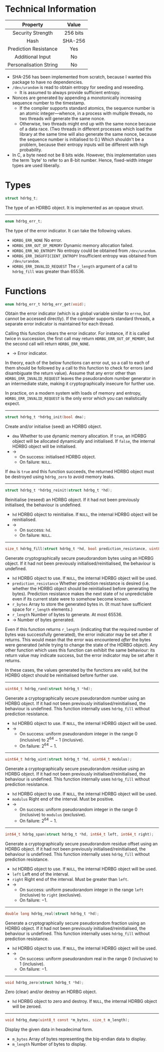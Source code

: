 # Technical Information
| Property               | Value    |
| :--------------------: | :------: |
| Security Strength      | 256 bits |
| Hash                   | SHA-256  |
| Prediction Resistance  | Yes      |
| Additional Input       | No       |
| Personalisation String | No       |

* SHA-256 has been implemented from scratch, because I wanted this package to have no dependencies.
* `/dev/urandom` is read to obtain entropy for seeding and reseeding.
  * It is assumed to always provide sufficient entropy.
* Nonces are generated by appending a monotonically increasing sequence number to the timestamp.
  * If the compiler supports standard atomics, the sequence number is an atomic integer—whence, in a process with
    multiple threads, no two threads will generate the same nonce.
  * Otherwise, two threads might end up with the same nonce because of a data race. (Two threads in different processes
    which load the library at the same time will also generate the same nonce, because the sequence number is
    initialised to 0.) Which shouldn't be a problem, because their entropy inputs will be different with high
    probability.
* In C, a byte need not be 8 bits wide. However, this implementation uses the term 'byte' to refer to an 8-bit number.
  Hence, fixed-width integer types are used liberally.

# Types
```C
struct hdrbg_t;
```
The type of an HDRBG object. It is implemented as an opaque struct.

---

```C
enum hdrbg_err_t;
```
The type of the error indicator. It can take the following values.
* `HDRBG_ERR_NONE` No error.
* `HDRBG_ERR_OUT_OF_MEMORY` Dynamic memory allocation failed.
* `HDRBG_ERR_NO_ENTROPY` No entropy could be obtained from `/dev/urandom`.
* `HDRBG_ERR_INSUFFICIENT_ENTROPY` Insufficient entropy was obtained from `/dev/urandom`.
* `HDRBG_ERR_INVALID_REQUEST` The `r_length` argument of a call to `hdrbg_fill` was greater than 65536.

# Functions
```C
enum hdrbg_err_t hdrbg_err_get(void);
```
Obtain the error indicator (which is a global variable similar to `errno`, but cannot be accessed directly). If the
compiler supports standard threads, a separate error indicator is maintained for each thread.

Calling this function clears the error indicator. For instance, if it is called twice in succession, the first call
may return `HDRBG_ERR_OUT_OF_MEMORY`, but the second call will return `HDRBG_ERR_NONE`.

* → Error indicator.

In theory, each of the below functions can error out, so a call to each of them should be followed by a call to this
function to check for errors (and disambiguate the return value). Assume that any error other than
`HDRBG_ERR_INVALID_REQUEST` leaves the pseudorandom number generator in an intermediate state, making it
cryptographically insecure for further use.

In practice, on a modern system with loads of memory and entropy, `HDRBG_ERR_INVALID_REQUEST` is the only error which
you can realistically expect.

---

```C
struct hdrbg_t *hdrbg_init(bool dma);
```
Create and/or initialise (seed) an HDRBG object.
* `dma` Whether to use dynamic memory allocation. If `true`, an HDRBG object will be allocated dynamically and
  initialised. If `false`, the internal HDRBG object will be initialised.
* →
  * On success: initialised HDRBG object.
  * On failure: `NULL`.

If `dma` is `true` and this function succeeds, the returned HDRBG object must be destroyed using `hdrbg_zero` to avoid
memory leaks.

---

```C
struct hdrbg_t *hdrbg_reinit(struct hdrbg_t *hd);
```
Reinitialise (reseed) an HDRBG object. If it had not been previously initialised, the behaviour is undefined.
* `hd` HDRBG object to reinitialise. If `NULL`, the internal HDRBG object will be reinitialised.
* →
  * On success: `hd`.
  * On failure: `NULL`.

---

```C
size_t hdrbg_fill(struct hdrbg_t *hd, bool prediction_resistance, uint8_t *r_bytes, size_t r_length);
```
Generate cryptographically secure pseudorandom bytes using an HDRBG object. If it had not been previously
initialised/reinitialised, the behaviour is undefined.
* `hd` HDRBG object to use. If `NULL`, the internal HDRBG object will be used.
* `prediction_resistance` Whether prediction resistance is desired (i.e. whether the HDRBG object should be
  reinitialised before generating the bytes). Prediction resistance makes the next state of `hd` unpredictable even if
  its current state were to somehow become known.
* `r_bytes` Array to store the generated bytes in. (It must have sufficient space for `r_length` elements.)
* `r_length` Number of bytes to generate. At most 65536.
* → Number of bytes generated.

Even if this function returns `r_length` (indicating that the required number of bytes was successfully generated), the
error indicator may be set after it returns. This would mean that the error was encountered _after_ the bytes were
generated (while trying to change the state of the HDRBG object). Any other function which uses this function can
exhibit the same behaviour: its return value may indicate success, but the error indicator may be set after it returns.

In these cases, the values generated by the functions are valid, but the HDRBG object should be reinitialised before
further use.

---

```C
uint64_t hdrbg_rand(struct hdrbg_t *hd);
```
Generate a cryptographically secure pseudorandom number using an HDRBG object. If it had not been previously
initialised/reinitialised, the behaviour is undefined. This function internally uses `hdrbg_fill` without prediction
resistance.
* `hd` HDRBG object to use. If `NULL`, the internal HDRBG object will be used.
* →
  * On success: uniform pseudorandom integer in the range 0 (inclusive) to 2<sup>64</sup> − 1 (inclusive).
  * On failure: 2<sup>64</sup> − 1.

---

```C
uint64_t hdrbg_uint(struct hdrbg_t *hd, uint64_t modulus);
```
Generate a cryptographically secure pseudorandom residue using an HDRBG object. If it had not been previously
initialised/reinitialised, the behaviour is undefined. This function internally uses `hdrbg_fill` without prediction
resistance.
* `hd` HDRBG object to use. If `NULL`, the internal HDRBG object will be used.
* `modulus` Right end of the interval. Must be positive.
* →
  * On success: uniform pseudorandom integer in the range 0 (inclusive) to `modulus` (exclusive).
  * On failure: 2<sup>64</sup> − 1.

---

```C
int64_t hdrbg_span(struct hdrbg_t *hd, int64_t left, int64_t right);
```
Generate a cryptographically secure pseudorandom residue offset using an HDRBG object. If it had not been previously
initialised/reinitialised, the behaviour is undefined. This function internally uses `hdrbg_fill` without prediction
resistance.
* `hd` HDRBG object to use. If `NULL`, the internal HDRBG object will be used.
* `left` Left end of the interval.
* `right` Right end of the interval. Must be greater than `left`.
* →
  * On success: uniform pseudorandom integer in the range `left` (inclusive) to `right` (exclusive).
  * On failure: −1.

---

```C
double long hdrbg_real(struct hdrbg_t *hd);
```
Generate a cryptographically secure pseudorandom fraction using an HDRBG object. If it had not been previously
initialised/reinitialised, the behaviour is undefined. This function internally uses `hdrbg_fill` without prediction
resistance.
* `hd` HDRBG object to use. If `NULL`, the internal HDRBG object will be used.
* →
  * On success: uniform pseudorandom real in the range 0 (inclusive) to 1 (inclusive).
  * On failure: −1.

---

```C
void hdrbg_zero(struct hdrbg_t *hd);
```
Zero (clear) and/or destroy an HDRBG object.
* `hd` HDRBG object to zero and destroy. If `NULL`, the internal HDRBG object will be zeroed.

---

```C
void hdrbg_dump(uint8_t const *m_bytes, size_t m_length);
```
Display the given data in hexadecimal form.
* `m_bytes` Array of bytes representing the big-endian data to display.
* `m_length` Number of bytes to display.
